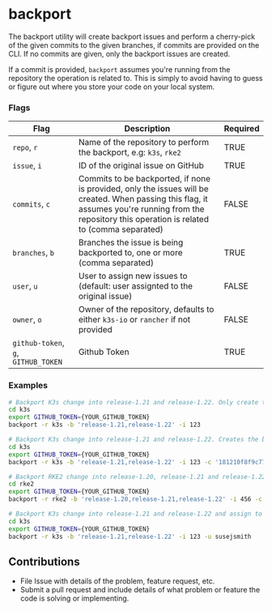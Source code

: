 # backport

The backport utility will create backport issues and perform a cherry-pick of the given commits to the given branches, if commits are provided on the CLI. If no commits are given, only the backport issues are created.

If a commit is provided, `backport` assumes you're running from the repository the operation is related to. This is simply to avoid having to guess or figure out where you store your code on your local system.

### Flags

| **Flag**                            | **Description** | **Required** |
| ----------------------------------- | --------------- | ------------ |
| `repo`, `r` | Name of the repository to perform the backport, e.g: `k3s`, `rke2`    | TRUE         |
| `issue`, `i` | ID of the original issue on GitHub | TRUE         |
| `commits`, `c` | Commits to be backported, if none is provided, only the issues will be created. When passing this flag, it assumes you're running from the repository this operation is related to (comma separated) | FALSE |
| `branches`, `b` | Branches the issue is being backported to, one or more (comma separated) | TRUE         |
| `user`, `u` | User to assign new issues to (default: user assignted to the original issue) | FALSE         |
| `owner`, `o` | Owner of the repository, defaults to either `k3s-io` or `rancher` if not provided | FALSE         |
| `github-token`, `g`, `GITHUB_TOKEN` | Github Token    | TRUE         |

### Examples

```sh
# Backport K3s change into release-1.21 and release-1.22. Only create the backport issues.
cd k3s
export GITHUB_TOKEN={YOUR_GITHUB_TOKEN}
backport -r k3s -b 'release-1.21,release-1.22' -i 123

# Backport K3s change into release-1.21 and release-1.22. Creates the backport issues and cherry-picks the given commit id.
cd k3s
export GITHUB_TOKEN={YOUR_GITHUB_TOKEN}
backport -r k3s -b 'release-1.21,release-1.22' -i 123 -c '181210f8f9c779c26da1d9b2075bde0127302ee0'

# Backport RKE2 change into release-1.20, release-1.21 and release-1.22
cd rke2
export GITHUB_TOKEN={YOUR_GITHUB_TOKEN}
backport -r rke2 -b 'release-1.20,release-1.21,release-1.22' -i 456 -c 'cd700d9a444df8f03b8ce88cb90261ed1bc49f27'

# Backport K3s change into release-1.21 and release-1.22 and assign to given user.
cd k3s
export GITHUB_TOKEN={YOUR_GITHUB_TOKEN}
backport -r k3s -b 'release-1.21,release-1.22' -i 123 -u susejsmith
```

## Contributions

* File Issue with details of the problem, feature request, etc.
* Submit a pull request and include details of what problem or feature the code is solving or implementing.
